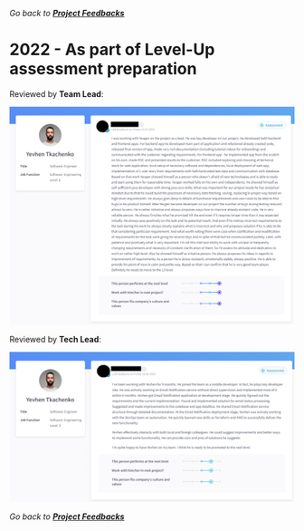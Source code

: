 *Go back to [**Project Feedbacks**](../../README.md#project-feedbacks)*

# 2022 - As part of Level-Up assessment preparation

Reviewed by **Team Lead**:

![picture](../pictures/feedbacks/2022-Jul-EPAM-Level-Up-Feedback-from-TeamLead.PNG)

Reviewed by **Tech Lead**:

![picture](../pictures/feedbacks/2022-Jun-EPAM-Level-Up-Feedback-from-TechLead.PNG)

*Go back to [**Project Feedbacks**](../../README.md#project-feedbacks)*